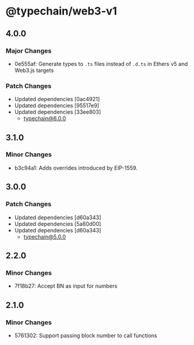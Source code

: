 # @typechain/web3-v1

## 4.0.0

### Major Changes

- 0e555af: Generate types to `.ts` files instead of `.d.ts` in Ethers v5 and Web3.js targets

### Patch Changes

- Updated dependencies [0ac4921]
- Updated dependencies [95517e9]
- Updated dependencies [33ee803]
  - typechain@6.0.0

## 3.1.0

### Minor Changes

- b3c94a1: Adds overrides introduced by EIP-1559.

## 3.0.0

### Patch Changes

- Updated dependencies [d60a343]
- Updated dependencies [5a60d00]
- Updated dependencies [d60a343]
  - typechain@5.0.0

## 2.2.0

### Minor Changes

- 7f18b27: Accept BN as input for numbers

## 2.1.0

### Minor Changes

- 5761302: Support passing block number to call functions
